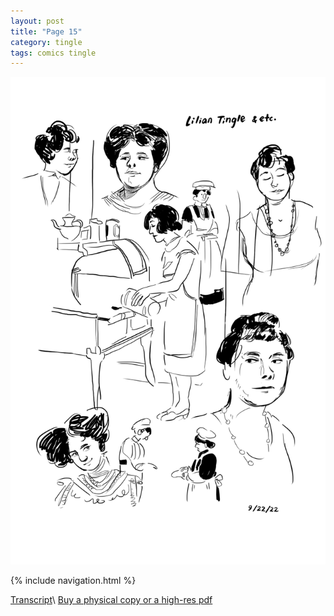 ```yaml
---
layout: post
title: "Page 15"
category: tingle
tags: comics tingle
---
```


![Cover](/assets/misstingle/15.png)

{% include navigation.html %}

[Transcript](/tingle/2022/11/30/tingletranscript)\\
[Buy a physical copy ](https://audmcname.bigcartel.com)[or a high-res pdf](https://audmcname.itch.io)
